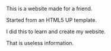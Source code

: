 This is a website made for a friend.

Started from an HTML5 UP template. 

I did this to learn and create my website.

That is useless information.
